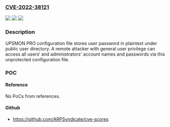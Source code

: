 ### [CVE-2022-38121](https://cve.mitre.org/cgi-bin/cvename.cgi?name=CVE-2022-38121)
![](https://img.shields.io/static/v1?label=Product&message=UPSMON%20PRO&color=blue)
![](https://img.shields.io/static/v1?label=Version&message=%3D%202.57%20&color=brighgreen)
![](https://img.shields.io/static/v1?label=Vulnerability&message=CWE-522%20Insufficiently%20Protected%20Credentials&color=brighgreen)

### Description

UPSMON PRO configuration file stores user password in plaintext under public user directory. A remote attacker with general user privilege can access all users‘ and administrators' account names and passwords via this unprotected configuration file.

### POC

#### Reference
No PoCs from references.

#### Github
- https://github.com/ARPSyndicate/cve-scores


